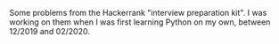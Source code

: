 Some problems from the Hackerrank "interview preparation kit". I was working on them when I was first learning Python on my own, between 12/2019 and 02/2020.
